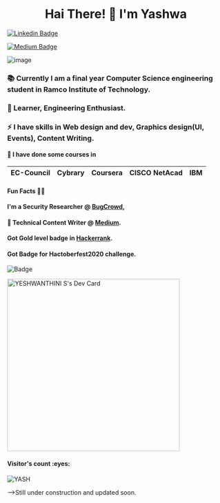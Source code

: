 <h1 align="center"> Hai There! 👋 I'm Yashwa </h1> 
 
[![Linkedin Badge](https://img.shields.io/badge/-YESHWANTHINI_S-blue?style=flat-square&logo=Linkedin&logoColor=white&link=https://www.linkedin.com/in/yeshwanthini-s/)](https://www.linkedin.com/in/yeshwanthini-s/)

[![Medium Badge](https://img.shields.io/badge/yeshwanthini-s-black?style=for-the-badge&logo=medium&logoColor=white&link=https://yeshwanthini-s.medium.com/)](https://yeshwanthini-s.medium.com/)
  
  ![image](https://user-images.githubusercontent.com/58984578/112753991-b6b5e480-8ff7-11eb-8f18-96341db28336.png)

<!--
**YASHWANTHINI/YASHWANTHINI** is a ✨ _special_ ✨ repository because its `README.md` (this file) appears on your GitHub profile.

Here are some ideas to get you started:
-->
### 📚 Currently I am a final year Computer Science engineering student in Ramco Institute of Technology.
### 🌱 Learner, Engineering Enthusiast. 
### ⚡ I have skills in Web design and dev, Graphics design(UI, Events), Content Writing.
#### 🚀 I have done some courses in
| EC-Council |Cybrary| Coursera | CISCO NetAcad | IBM |
|---|---|---|---|---|

#### Fun Facts 🤜🤛  
#### I'm a Security Researcher @ [BugCrowd](https://bugcrowd.com/YESHWANTHINI_S), 
#### 📝 Technical Content Writer @ [Medium](https://yeshwanthini-s.medium.com/).
#### Got Gold level badge in [Hackerrank](https://www.hackerrank.com/h953617104054).
#### Got Badge for Hactoberfest2020 challenge.
![Badge](https://user-images.githubusercontent.com/58984578/116878752-69074a00-ac3d-11eb-99bc-2a85c7e68639.png)


<a href="https://app.daily.dev/yashmeera"><img src="https://api.daily.dev/devcards/403965df808f49e185a58b1a6030a05a.png?r=639" width="400" alt="YESHWANTHINI S's Dev Card"/></a>

<h4>Visitor's count :eyes:</h4>
<p><img src="https://profile-counter.glitch.me/{YASHWANTHINI}/count.svg" alt="YASH" :: Visitor's Count" /></p>
-->Still under construction and updated soon.
